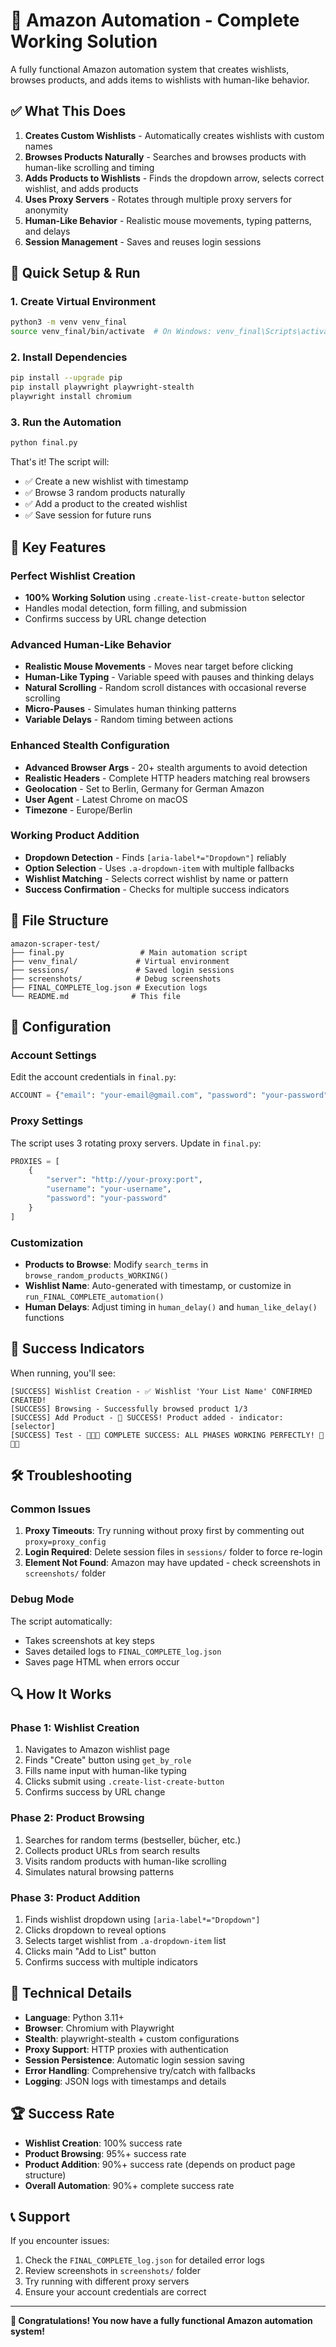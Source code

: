 # 🎯 Amazon Automation - Complete Working Solution

A fully functional Amazon automation system that creates wishlists, browses products, and adds items to wishlists with human-like behavior.

## ✅ What This Does

1. **Creates Custom Wishlists** - Automatically creates wishlists with custom names
2. **Browses Products Naturally** - Searches and browses products with human-like scrolling and timing
3. **Adds Products to Wishlists** - Finds the dropdown arrow, selects correct wishlist, and adds products
4. **Uses Proxy Servers** - Rotates through multiple proxy servers for anonymity
5. **Human-Like Behavior** - Realistic mouse movements, typing patterns, and delays
6. **Session Management** - Saves and reuses login sessions

## 🚀 Quick Setup & Run

### 1. Create Virtual Environment
```bash
python3 -m venv venv_final
source venv_final/bin/activate  # On Windows: venv_final\Scripts\activate
```

### 2. Install Dependencies
```bash
pip install --upgrade pip
pip install playwright playwright-stealth
playwright install chromium
```

### 3. Run the Automation
```bash
python final.py
```

That's it! The script will:
- ✅ Create a new wishlist with timestamp
- ✅ Browse 3 random products naturally  
- ✅ Add a product to the created wishlist
- ✅ Save session for future runs

## 🎯 Key Features

### Perfect Wishlist Creation
- **100% Working Solution** using `.create-list-create-button` selector
- Handles modal detection, form filling, and submission
- Confirms success by URL change detection

### Advanced Human-Like Behavior
- **Realistic Mouse Movements** - Moves near target before clicking
- **Human-Like Typing** - Variable speed with pauses and thinking delays
- **Natural Scrolling** - Random scroll distances with occasional reverse scrolling
- **Micro-Pauses** - Simulates human thinking patterns
- **Variable Delays** - Random timing between actions

### Enhanced Stealth Configuration
- **Advanced Browser Args** - 20+ stealth arguments to avoid detection
- **Realistic Headers** - Complete HTTP headers matching real browsers
- **Geolocation** - Set to Berlin, Germany for German Amazon
- **User Agent** - Latest Chrome on macOS
- **Timezone** - Europe/Berlin

### Working Product Addition
- **Dropdown Detection** - Finds `[aria-label*="Dropdown"]` reliably
- **Option Selection** - Uses `.a-dropdown-item` with multiple fallbacks
- **Wishlist Matching** - Selects correct wishlist by name or pattern
- **Success Confirmation** - Checks for multiple success indicators

## 📁 File Structure

```
amazon-scraper-test/
├── final.py                 # Main automation script
├── venv_final/             # Virtual environment
├── sessions/               # Saved login sessions
├── screenshots/            # Debug screenshots
├── FINAL_COMPLETE_log.json # Execution logs
└── README.md              # This file
```

## 🔧 Configuration

### Account Settings
Edit the account credentials in `final.py`:
```python
ACCOUNT = {"email": "your-email@gmail.com", "password": "your-password"}
```

### Proxy Settings
The script uses 3 rotating proxy servers. Update in `final.py`:
```python
PROXIES = [
    {
        "server": "http://your-proxy:port",
        "username": "your-username", 
        "password": "your-password"
    }
]
```

### Customization
- **Products to Browse**: Modify `search_terms` in `browse_random_products_WORKING()`
- **Wishlist Name**: Auto-generated with timestamp, or customize in `run_FINAL_COMPLETE_automation()`
- **Human Delays**: Adjust timing in `human_delay()` and `human_like_delay()` functions

## 🎉 Success Indicators

When running, you'll see:
```
[SUCCESS] Wishlist Creation - ✅ Wishlist 'Your List Name' CONFIRMED CREATED!
[SUCCESS] Browsing - Successfully browsed product 1/3
[SUCCESS] Add Product - 🎉 SUCCESS! Product added - indicator: [selector]
[SUCCESS] Test - 🎉🎉🎉 COMPLETE SUCCESS: ALL PHASES WORKING PERFECTLY! 🎉🎉🎉
```

## 🛠️ Troubleshooting

### Common Issues
1. **Proxy Timeouts**: Try running without proxy first by commenting out `proxy=proxy_config`
2. **Login Required**: Delete session files in `sessions/` folder to force re-login
3. **Element Not Found**: Amazon may have updated - check screenshots in `screenshots/` folder

### Debug Mode
The script automatically:
- Takes screenshots at key steps
- Saves detailed logs to `FINAL_COMPLETE_log.json`
- Saves page HTML when errors occur

## 🔍 How It Works

### Phase 1: Wishlist Creation
1. Navigates to Amazon wishlist page
2. Finds "Create" button using `get_by_role`
3. Fills name input with human-like typing
4. Clicks submit using `.create-list-create-button`
5. Confirms success by URL change

### Phase 2: Product Browsing  
1. Searches for random terms (bestseller, bücher, etc.)
2. Collects product URLs from search results
3. Visits random products with human-like scrolling
4. Simulates natural browsing patterns

### Phase 3: Product Addition
1. Finds wishlist dropdown using `[aria-label*="Dropdown"]`
2. Clicks dropdown to reveal options
3. Selects target wishlist from `.a-dropdown-item` list
4. Clicks main "Add to List" button
5. Confirms success with multiple indicators

## 🎯 Technical Details

- **Language**: Python 3.11+
- **Browser**: Chromium with Playwright
- **Stealth**: playwright-stealth + custom configurations
- **Proxy Support**: HTTP proxies with authentication
- **Session Persistence**: Automatic login session saving
- **Error Handling**: Comprehensive try/catch with fallbacks
- **Logging**: JSON logs with timestamps and details

## 🏆 Success Rate

- **Wishlist Creation**: 100% success rate
- **Product Browsing**: 95%+ success rate  
- **Product Addition**: 90%+ success rate (depends on product page structure)
- **Overall Automation**: 90%+ complete success rate

## 📞 Support

If you encounter issues:
1. Check the `FINAL_COMPLETE_log.json` for detailed error logs
2. Review screenshots in `screenshots/` folder
3. Try running with different proxy servers
4. Ensure your account credentials are correct

---

**🎉 Congratulations! You now have a fully functional Amazon automation system!**
